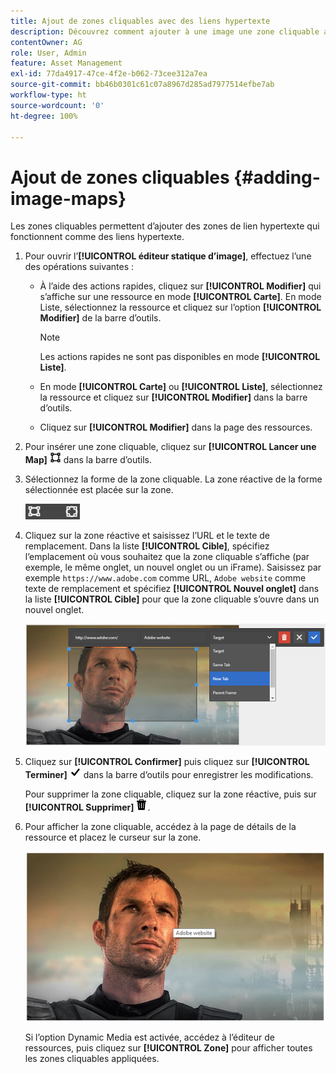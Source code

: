```yaml
---
title: Ajout de zones cliquables avec des liens hypertexte
description: Découvrez comment ajouter à une image une zone cliquable avec des liens hypertexte.
contentOwner: AG
role: User, Admin
feature: Asset Management
exl-id: 77da4917-47ce-4f2e-b062-73cee312a7ea
source-git-commit: bb46b0301c61c07a8967d285ad7977514efbe7ab
workflow-type: ht
source-wordcount: '0'
ht-degree: 100%

---
```


# Ajout de zones cliquables {#adding-image-maps}

Les zones cliquables permettent d’ajouter des zones de lien hypertexte qui fonctionnent comme des liens hypertexte.

1. Pour ouvrir l’**[!UICONTROL éditeur statique d’image]**, effectuez l’une des opérations suivantes :

   * À l’aide des actions rapides, cliquez sur **[!UICONTROL Modifier]** qui s’affiche sur une ressource en mode **[!UICONTROL Carte]**. En mode Liste, sélectionnez la ressource et cliquez sur l’option **[!UICONTROL Modifier]** de la barre d’outils.

      >[!NOTE]
      >
      >Les actions rapides ne sont pas disponibles en mode **[!UICONTROL Liste]**.

   * En mode **[!UICONTROL Carte]** ou **[!UICONTROL Liste]**, sélectionnez la ressource et cliquez sur **[!UICONTROL Modifier]** dans la barre d’outils.
   * Cliquez sur **[!UICONTROL Modifier]** dans la page des ressources.

1. Pour insérer une zone cliquable, cliquez sur **[!UICONTROL Lancer une Map]** ![zone cliquable](assets/do-not-localize/image-map-icon.png) dans la barre d’outils.
1. Sélectionnez la forme de la zone cliquable. La zone réactive de la forme sélectionnée est placée sur la zone.

   ![chlimage_1-422](assets/chlimage_1-422.png)

1. Cliquez sur la zone réactive et saisissez l’URL et le texte de remplacement. Dans la liste **[!UICONTROL Cible]**, spécifiez l’emplacement où vous souhaitez que la zone cliquable s’affiche (par exemple, le même onglet, un nouvel onglet ou un iFrame). Saisissez par exemple `https://www.adobe.com` comme URL, `Adobe website` comme texte de remplacement et spécifiez **[!UICONTROL Nouvel onglet]** dans la liste **[!UICONTROL Cible]** pour que la zone cliquable s’ouvre dans un nouvel onglet.

   ![chlimage_1-423](assets/chlimage_1-423.png)

1. Cliquez sur **[!UICONTROL Confirmer]** puis cliquez sur **[!UICONTROL Terminer]** ![sélectionner vérifier terminé](assets/do-not-localize/check-ok-done-icon.png) dans la barre d’outils pour enregistrer les modifications.

   Pour supprimer la zone cliquable, cliquez sur la zone réactive, puis sur **[!UICONTROL Supprimer]** ![supprimer](assets/do-not-localize/delete-solid-line.png).

1. Pour afficher la zone cliquable, accédez à la page de détails de la ressource et placez le curseur sur la zone.

   ![chlimage_1-426](assets/chlimage_1-426.png)

   Si l’option Dynamic Media est activée, accédez à l’éditeur de ressources, puis cliquez sur **[!UICONTROL Zone]** pour afficher toutes les zones cliquables appliquées.
